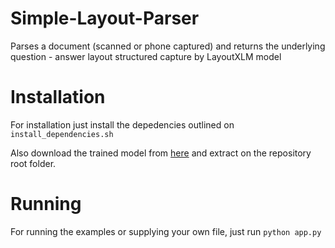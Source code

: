 # Simple-Layout-Parser
Parses a document (scanned or phone captured) and returns the underlying question - answer layout structured capture by LayoutXLM model

# Installation
For installation just install the depedencies outlined on `install_dependencies.sh`

Also download the trained model from [here](https://drive.google.com/file/d/10aHycKxo-f6A6wZgSh1s5x9EaLu0J5a2/view) and extract on the repository root folder.

# Running
For running the examples or supplying your own file, just run `python app.py`

